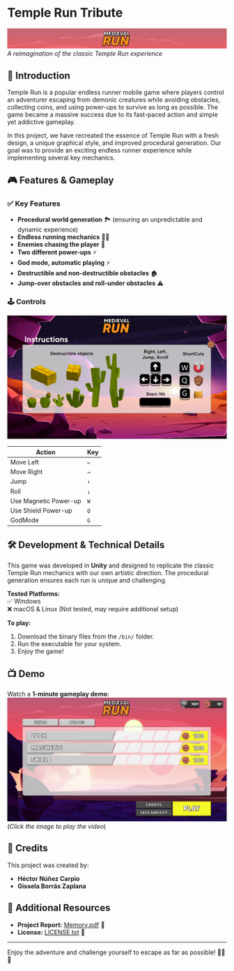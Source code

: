 # Temple Run Tribute
![Temple Run Tribute Banner](./img/banner.png)  
*A reimagination of the classic Temple Run experience*

## 📜 Introduction
Temple Run is a popular endless runner mobile game where players control an adventurer escaping from demonic creatures while avoiding obstacles, collecting coins, and using power-ups to survive as long as possible. The game became a massive success due to its fast-paced action and simple yet addictive gameplay.

In this project, we have recreated the essence of Temple Run with a fresh design, a unique graphical style, and improved procedural generation. Our goal was to provide an exciting endless runner experience while implementing several key mechanics.

## 🎮 Features & Gameplay
### ✅ Key Features
- **Procedural world generation** 🏞️ (ensuring an unpredictable and dynamic experience)
- **Endless running mechanics** 🏃‍♂️
- **Enemies chasing the player** 👹
- **Two different power-ups** ⚡
- **God mode, automatic playing** ⚡
- **Destructible and non-destructible obstacles** 🏚️
- **Jump-over obstacles and roll-under obstacles** ⚠️

### 🕹️ Controls

![Instructions](./img/instructions.png)  

| Action | Key |
|--------|-----|
| Move Left | `←` |
| Move Right | `→` |
| Jump | `↑` |
| Roll | `↓` |
| Use Magnetic Power-up | `W` |
| Use Shield Power-up | `Q` |
| GodMode | `G` |

## 🛠️ Development & Technical Details
This game was developed in **Unity** and designed to replicate the classic Temple Run mechanics with our own artistic direction. The procedural generation ensures each run is unique and challenging.

**Tested Platforms:**  
✅ Windows  
❌ macOS & Linux (Not tested, may require additional setup)

**To play:**  
1. Download the binary files from the `/bin/` folder.
2. Run the executable for your system.
3. Enjoy the game!

## 📺 Demo
Watch a **1-minute gameplay demo**:  
[![Demo Video](./img/video.png)](./Demo.avi)  
(*Click the image to play the video*)

## 👥 Credits
This project was created by:
- **Héctor Núñez Carpio**
- **Gissela Borrás Zaplana**

## 📖 Additional Resources
- **Project Report:** [Memory.pdf](./Memory.pdf) 📜
- **License:** [LICENSE.txt](./LICENSE.txt) 📜

---
Enjoy the adventure and challenge yourself to escape as far as possible! 🏃‍♂️🔥


